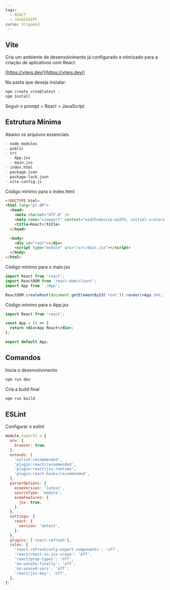 ```yaml
---
tags:
  - REACT
  - JAVASCRIPT
curso: Origamid
---
```

## Vite

Cria um ambiente de desenvolvimento já configurado e otimizado para a criação de aplicativos com React.

[https://vitejs.dev/](https://vitejs.dev/)

Na pasta que deseja instalar:

```bash
npm create vite@latest .
npm install
```


Seguir o prompt > React > JavaScript

## Estrutura Mínima

Abaixo os arquivos essenciais.

```md
- node_modules
- public
- src
  - App.jsx
  - main.jsx
- index.html
- package.json
- package-lock.json
- vite.config.js
```


Código mínimo para o index.html

```html
<!DOCTYPE html>
<html lang="pt-BR">
  <head>
    <meta charset="UTF-8" />
    <meta name="viewport" content="width=device-width, initial-scale=1.0" />
    <title>React</title>
  </head>

  <body>
    <div id="root"></div>
    <script type="module" src="/src/main.jsx"></script>
  </body>
</html>
```


Código mínimo para o main.jsx

```jsx
import React from 'react';
import ReactDOM from 'react-dom/client';
import App from './App';

ReactDOM.createRoot(document.getElementById('root')).render(<App />);
```


Código mínimo para o App.jsx

```jsx
import React from 'react';

const App = () => {
  return <div>App React</div>;
};

export default App;
```


## Comandos

Inicia o desenvolvimento

```bash
npm run dev
```


Cria a build final

```bash
npm run build
```


## ESLint

Configurar o eslint

```js
module.exports = {
  env: {
    browser: true,
  },
  extends: [
    'eslint:recommended',
    'plugin:react/recommended',
    'plugin:react/jsx-runtime',
    'plugin:react-hooks/recommended',
  ],
  parserOptions: {
    ecmaVersion: 'latest',
    sourceType: 'module',
    ecmaFeatures: {
      jsx: true,
    },
  },
  settings: {
    react: {
      version: 'detect',
    },
  },
  plugins: ['react-refresh'],
  rules: {
    'react-refresh/only-export-components': 'off',
    'react/react-in-jsx-scope': 'off',
    'react/prop-types': 'off',
    'no-unsafe-finally': 'off',
    'no-unused-vars': 'off',
    'react/jsx-key': 'off',
  },
};
```